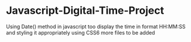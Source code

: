 # Javascript-Digital-Time-Project
Using Date() method in javascript too display the time in format HH:MM:SS and styling it appropriately using CSS6
more files to be added